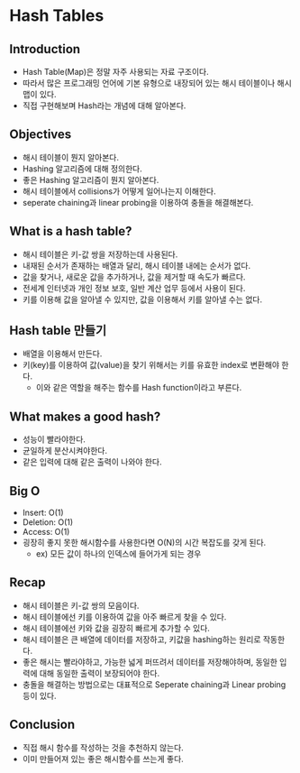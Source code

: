 # Hash Tables

## Introduction

- Hash Table(Map)은 정말 자주 사용되는 자료 구조이다.
- 따라서 많은 프로그래밍 언어에 기본 유형으로 내장되어 있는 해시 테이블이나 해시 맵이 있다.
- 직접 구현해보며 Hash라는 개념에 대해 알아본다.

## Objectives

- 해시 테이블이 뭔지 알아본다.
- Hashing 알고리즘에 대해 정의한다.
- 좋은 Hashing 알고리즘이 뭔지 알아본다.
- 해시 테이블에서 collisions가 어떻게 일어나는지 이해한다.
- seperate chaining과 linear probing을 이용하여 충돌을 해결해본다.

## What is a hash table?

- 해시 테이블은 키-값 쌍을 저장하는데 사용된다.
- 내재된 순서가 존재하는 배열과 달리, 해시 테이블 내에는 순서가 없다.
- 값을 찾거나, 새로운 값을 추가하거나, 값을 제거할 때 속도가 빠르다.
- 전세계 인터넷과 개인 정보 보호, 일반 계산 업무 등에서 사용이 된다.
- 키를 이용해 값을 알아낼 수 있지만, 값을 이용해서 키를 알아낼 수는 없다.

## Hash table 만들기

- 배열을 이용해서 만든다.
- 키(key)를 이용하여 값(value)을 찾기 위해서는 키를 유효한 index로 변환해야 한다.
  - 이와 같은 역할을 해주는 함수를 Hash function이라고 부른다.

## What makes a good hash?

- 성능이 빨라야한다.
- 균일하게 분산시켜야한다.
- 같은 입력에 대해 같은 출력이 나와야 한다.

## Big O

- Insert: O(1)
- Deletion: O(1)
- Access: O(1)
- 굉장히 좋지 못한 해시함수를 사용한다면 O(N)의 시간 복잡도를 갖게 된다.
  - ex) 모든 값이 하나의 인덱스에 들어가게 되는 경우

## Recap

- 해시 테이블은 키-값 쌍의 모음이다.
- 해시 테이블에선 키를 이용하여 값을 아주 빠르게 찾을 수 있다.
- 해시 테이블에선 키와 값을 굉장히 빠르게 추가할 수 있다.
- 해시 테이블은 큰 배열에 데이터를 저장하고, 키값을 hashing하는 원리로 작동한다.
- 좋은 해시는 빨라야하고, 가능한 넓게 퍼뜨려서 데이터를 저장해야하며, 동일한 입력에 대해 동일한 출력이 보장되어야 한다.
- 충돌을 해결하는 방법으로는 대표적으로 Seperate chaining과 Linear probing 등이 있다.

## Conclusion

- 직접 해시 함수를 작성하는 것을 추천하지 않는다.
- 이미 만들어져 있는 좋은 해시함수를 쓰는게 좋다.
